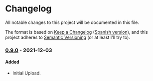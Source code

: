 # Changelog
All notable changes to this project will be documented in this file.

The format is based on [Keep a Changelog](https://keepachangelog.com/en/1.0.0/) ([Spanish version](https://keepachangelog.com/es-ES/1.0.0/)),
and this project adheres to [Semantic Versioning](https://semver.org/spec/v2.0.0.html) (or at least I'll try to).

### [0.9.0](https://github.com/LuisColome/intrarift/releases/tag/v0.9.0) - 2021-12-03
#### Added
- Initial Upload.